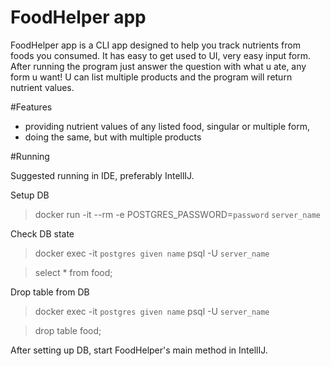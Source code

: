 # FoodHelper app

FoodHelper app is a CLI app designed to help you track nutrients from foods you consumed. It has easy to get used to UI, very
easy input form. After running the program just answer the question with what u ate, any form u want! U can list
multiple products and the program will return nutrient values.

#Features

- providing nutrient values of any listed food, singular or multiple form,
- doing the same, but with multiple products

#Running

Suggested running in IDE, preferably IntellIJ.

Setup DB

> docker run -it --rm -e POSTGRES_PASSWORD=`password` `server_name`

Check DB state

> docker exec -it `postgres given name` psql -U `server_name`

> select * from food;

Drop table from DB

> docker exec -it `postgres given name` psql -U `server_name`

> drop table food;


After setting up DB, start FoodHelper's main method in IntellIJ.